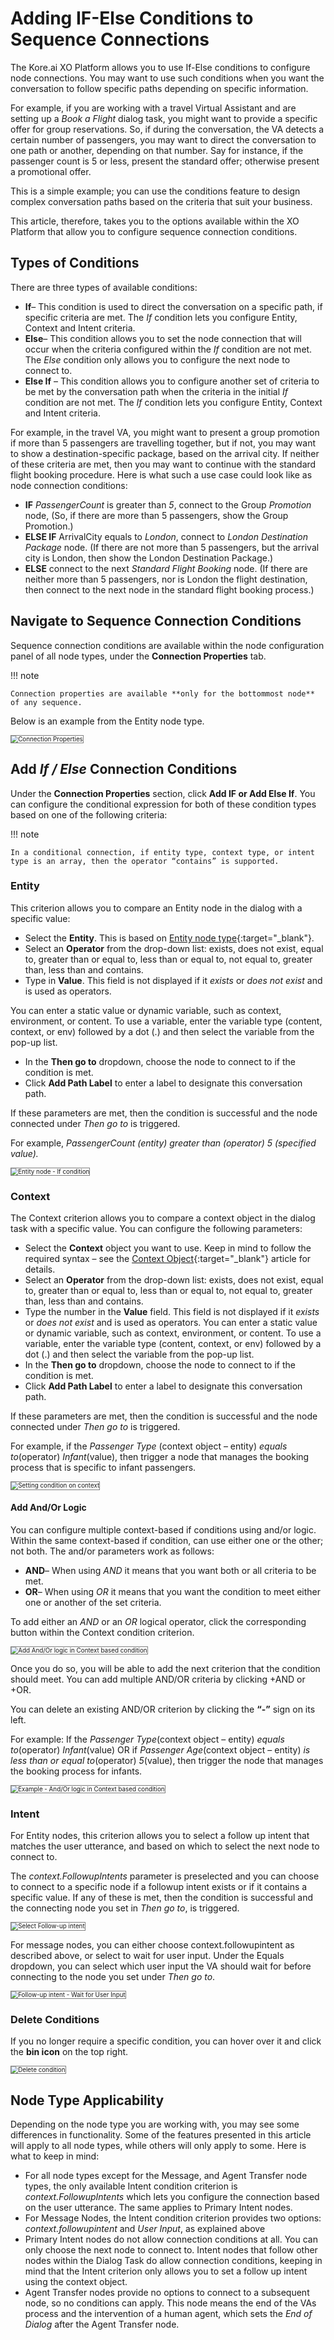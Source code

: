 # Adding IF-Else Conditions to Sequence Connections

The Kore.ai XO Platform allows you to use If-Else conditions to configure node connections. You may want to use such conditions when you want the conversation to follow specific paths depending on specific information.

For example, if you are working with a travel Virtual Assistant and are setting up a _Book a Flight_ dialog task, you might want to provide a specific offer for group reservations. So, if during the conversation, the VA detects a certain number of passengers, you may want to direct the conversation to one path or another, depending on that number. Say for instance, if the passenger count is 5 or less, present the standard offer; otherwise present a promotional offer.

This is a simple example; you can use the conditions feature to design complex conversation paths based on the criteria that suit your business.

This article, therefore, takes you to the options available within the XO Platform that allow you to configure sequence connection conditions.


## Types of Conditions

There are three types of available conditions:

* **If**– This condition is used to direct the conversation on a specific path, if specific criteria are met. The _If_ condition lets you configure Entity, Context and Intent criteria.
* **Else**– This condition allows you to set the node connection that will occur when the criteria configured within the _If_ condition are not met. The _Else_ condition only allows you to configure the next node to connect to.
* **Else If** – This condition allows you to configure another set of criteria to be met by the conversation path when the criteria in the initial _If_ condition are not met. The _If_ condition lets you configure Entity, Context and Intent criteria.

For example, in the travel VA, you might want to present a group promotion if more than 5 passengers are travelling together, but if not, you may want to show a destination-specific package, based on the arrival city. If neither of these criteria are met, then you may want to continue with the standard flight booking procedure. Here is what such a use case could look like as node connection conditions:

* **IF** _PassengerCount_ is greater than _5_, connect to the Group _Promotion_ node, (So, if there are more than 5 passengers, show the Group Promotion.)
* **ELSE IF** ArrivalCity equals to _London_, connect to _London Destination Package_ node. (If there are not more than 5 passengers, but the arrival city is London, then show the London Destination Package.)
* **ELSE** connect to the next _Standard Flight Booking_ node. (If there are neither more than 5 passengers, nor is London the flight destination, then connect to the next node in the standard flight booking process.)


## Navigate to Sequence Connection Conditions

Sequence connection conditions are available within the node configuration panel of all node types, under the **Connection Properties** tab.

!!! note

    Connection properties are available **only for the bottommost node** of any sequence.

Below is an example from the Entity node type.

<img src="../images/node-conditions-connection-properties.png" alt="Connection Properties" title="Connection Properties" style="border:1px solid gray;zoom:70%;">


## Add _If / Else_ Connection Conditions

Under the **Connection Properties** section, click **Add IF or Add Else If**. You can configure the conditional expression for both of these condition types based on one of the following criteria:

!!! note

    In a conditional connection, if entity type, context type, or intent type is an array, then the operator “contains” is supported.

### Entity

This criterion allows you to compare an Entity node in the dialog with a specific value:

* Select the **Entity**. This is based on [Entity node type](../../node-types/working-with-the-entity-node/){:target="_blank"}.
* Select an **Operator** from the drop-down list: exists, does not exist, equal to, greater than or equal to, less than or equal to, not equal to, greater than, less than and contains.
* Type in **Value**. This field is not displayed if it _exists_ or _does not exist_ and is used as operators.  

You can enter a static value or dynamic variable, such as context, environment, or content. To use a variable, enter the variable type (content, context, or env) followed by a dot (.) and then select the variable from the pop-up list.  

* In the **Then go to** dropdown, choose the node to connect to if the condition is met.
* Click **Add Path Label** to enter a label to designate this conversation path.

If these parameters are met, then the condition is successful and the node connected under _Then go to_ is triggered.

For example, _PassengerCount (entity) greater than (operator) 5 (specified value)._

<img src="../images/node-conditions-entity-node-if.png" alt="Entity node - If condition" title="Entity node - If condition" style="border:1px solid gray;zoom:70%;">


### Context

The Context criterion allows you to compare a context object in the dialog task with a specific value. You can configure the following parameters:

* Select the **Context** object you want to use. Keep in mind to follow the required syntax – see the [Context Object](../../../context-object/){:target="_blank"} article for details.
* Select an **Operator** from the drop-down list: exists, does not exist, equal to, greater than or equal to, less than or equal to, not equal to, greater than, less than and contains.
* Type the number in the **Value** field. This field is not displayed if it _exists_ or _does not exist_ and is used as operators. You can enter a static value or dynamic variable, such as context, environment, or content. To use a variable, enter the variable type (content, context, or env) followed by a dot (.) and then select the variable from the pop-up list.
* In the **Then go to** dropdown, choose the node to connect to if the condition is met.
* Click **Add Path Label** to enter a label to designate this conversation path.

If these parameters are met, then the condition is successful and the node connected under _Then go to_ is triggered.

For example, if the _Passenger Type_ (context object – entity) _equals to_(operator) _Infant_(value), then trigger a node that manages the booking process that is specific to infant passengers.

<img src="../images/node-conditions-on-context.png" alt="Setting condition on context" title="Setting condition on context" style="border:1px solid gray;zoom:70%;">


#### Add And/Or Logic

You can configure multiple context-based if conditions using and/or logic. Within the same context-based if condition, can use either one or the other; not both. The and/or parameters work as follows:

* **AND**– When using _AND_ it means that you want both or all criteria to be met.
* **OR**– When using _OR_ it means that you want the condition to meet either one or another of the set criteria.

To add either an _AND_ or an _OR_ logical operator, click the corresponding button within the Context condition criterion.

<img src="../images/node-conditions-on-context-and-or-logic.png" alt="Add And/Or logic in Context based condition" title="Add And/Or logic in Context based condition" style="border:1px solid gray;zoom:70%;">

Once you do so, you will be able to add the next criterion that the condition should meet. You can add multiple AND/OR criteria by clicking +AND or +OR.

You can delete an existing AND/OR criterion by clicking the **“-”** sign on its left.

For example: If the _Passenger Type_(context object – entity) _equals to_(operator) _Infant_(value) OR if _Passenger Age_(context object – entity) _is less than or equal to_(operator) _5_(value), then trigger the node that manages the booking process for infants.

<img src="../images/node-conditions-on-context-and-or-logic-example.png" alt="Example - And/Or logic in Context based condition" title="Example - And/Or logic in Context based condition" style="border:1px solid gray;zoom:70%;">


### Intent

For Entity nodes, this criterion allows you to select a follow up intent that matches the user utterance, and based on which to select the next node to connect to.

The _context.FollowupIntents_ parameter is preselected and you can choose to connect to a specific node if a followup intent exists or if it contains a specific value. If any of these is met, then the condition is successful and the connecting node you set in _Then go to_, is triggered.

<img src="../images/node-conditions-follow-up-intent.png" alt="Select Follow-up intent" title="Select Follow-up intent" style="border:1px solid gray;zoom:70%;">
  

For message nodes, you can either choose context.followupintent as described above, or select to wait for user input. Under the Equals dropdown, you can select which user input the VA should wait for before connecting to the node you set under _Then go to_.

<img src="../images/node-conditions-follow-up-intent-wait-for-user-input.png" alt="Follow-up intent - Wait for User Input" title="Follow-up intent - Wait for User Input" style="border:1px solid gray;zoom:70%;">


### Delete Conditions

If you no longer require a specific condition, you can hover over it and click the **bin icon** on the top right.

<img src="../images/node-conditions-delete-condition.png" alt="Delete condition" title="Delete condition" style="border:1px solid gray;zoom:70%;">


## Node Type Applicability

Depending on the node type you are working with, you may see some differences in functionality. Some of the features presented in this article will apply to all node types, while others will only apply to some. Here is what to keep in mind:

* For all node types except for the Message, and Agent Transfer node types, the only available Intent condition criterion is _context.FollowupIntents_ which lets you configure the connection based on the user utterance. The same applies to Primary Intent nodes.
* For Message Nodes, the Intent condition criterion provides two options: _context.followupintent_ and _User Input_, as explained above
* Primary Intent nodes do not allow connection conditions at all. You can only choose the next node to connect to. Intent nodes that follow other nodes within the Dialog Task do allow connection conditions, keeping in mind that the Intent criterion only allows you to set a follow up intent using the context object.
* Agent Transfer nodes provide no options to connect to a subsequent node, so no conditions can apply. This node means the end of the VAs process and the intervention of a human agent, which sets the _End of Dialog_ after the Agent Transfer node.